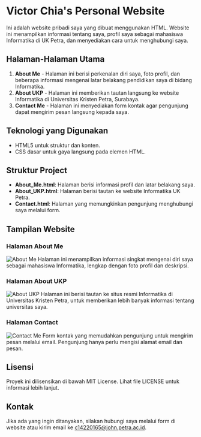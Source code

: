 # Victor Chia's Personal Website

Ini adalah website pribadi saya yang dibuat menggunakan HTML. Website ini menampilkan informasi tentang saya, profil saya sebagai mahasiswa Informatika di UK Petra, dan menyediakan cara untuk menghubungi saya.

## Halaman-Halaman Utama

1. **About Me** - Halaman ini berisi perkenalan diri saya, foto profil, dan beberapa informasi mengenai latar belakang pendidikan saya di bidang Informatika.
2. **About UKP** - Halaman ini memberikan tautan langsung ke website Informatika di Universitas Kristen Petra, Surabaya.
3. **Contact Me** - Halaman ini menyediakan form kontak agar pengunjung dapat mengirim pesan langsung kepada saya.

## Teknologi yang Digunakan

- HTML5 untuk struktur dan konten.
- CSS dasar untuk gaya langsung pada elemen HTML.

## Struktur Project

- **About_Me.html**: Halaman berisi informasi profil dan latar belakang saya.
- **About_UKP.html**: Halaman berisi tautan ke website Informatika UK Petra.
- **Contact.html**: Halaman yang memungkinkan pengunjung menghubungi saya melalui form.

## Tampilan Website

### Halaman About Me
![About Me](screenshots/screenshot_about_me.png)
Halaman ini menampilkan informasi singkat mengenai diri saya sebagai mahasiswa Informatika, lengkap dengan foto profil dan deskripsi.

### Halaman About UKP
![About UKP](screenshots/screenshot_about_ukp.png)
Halaman ini berisi tautan ke situs resmi Informatika di Universitas Kristen Petra, untuk memberikan lebih banyak informasi tentang universitas saya.

### Halaman Contact
![Contact Me](screenshots/screenshot_contact.png)
Form kontak yang memudahkan pengunjung untuk mengirim pesan melalui email. Pengunjung hanya perlu mengisi alamat email dan pesan.

## Lisensi

Proyek ini dilisensikan di bawah MIT License. Lihat file LICENSE untuk informasi lebih lanjut.

## Kontak

Jika ada yang ingin ditanyakan, silakan hubungi saya melalui form di website atau kirim email ke [c14220165@john.petra.ac.id](mailto:c14220165@john.petra.ac.id).
